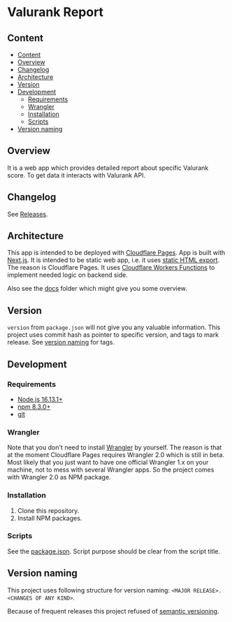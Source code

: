 # Valurank Report

## Content

- [Content](#content)
- [Overview](#overview)
- [Changelog](#changelog)
- [Architecture](#architecture)
- [Version](#version)
- [Development](#development)
  - [Requirements](#requirements)
  - [Wrangler](#wrangler)
  - [Installation](#installation)
  - [Scripts](#scripts)
- [Version naming](#version-naming)

## Overview

It is a web app which provides detailed report about specific Valurank score. To get data it interacts with Valurank API.

## Changelog

See [Releases](https://github.com/Valurank/report/releases).

## Architecture

This app is intended to be deployed with [Cloudflare Pages](https://pages.cloudflare.com/). App is built with [Next.js](https://nextjs.org/). It is intended to be static web app, i.e. it uses [static HTML export](https://nextjs.org/docs/advanced-features/static-html-export). The reason is Cloudflare Pages. It uses [Cloudflare Workers Functions](https://developers.cloudflare.com/pages/platform/functions) to implement needed logic on backend side.

Also see the [docs](docs/) folder which might give you some overview.

## Version

`version` from `package.json` will not give you any valuable information. This project uses commit hash as pointer to specific version, and tags to mark release. See [version naming](#version-naming) for tags.

## Development

### Requirements

- [Node.js 16.13.1+](https://nodejs.org)
- [npm 8.3.0+](https://www.npmjs.com/package/npm)
- [git](https://git-scm.com/)

### Wrangler

Note that you don't need to install [Wrangler](https://developers.cloudflare.com/workers/cli-wrangler) by yourself. The reason is that at the moment Cloudflare Pages requires Wrangler 2.0 which is still in beta. Most likely that you just want to have one official Wrangler 1.x on your machine, not to mess with several Wrangler apps. So the project comes with Wrangler 2.0 as NPM package.

### Installation

1. Clone this repository.
2. Install NPM packages.

### Scripts

See the [package.json](package.json). Script purpose should be clear from the script title.

## Version naming

This project uses following structure for version naming: `<MAJOR RELEASE>.<CHANGES OF ANY KIND>`.

Because of frequent releases this project refused of [semantic versioning](https://semver.org/).
